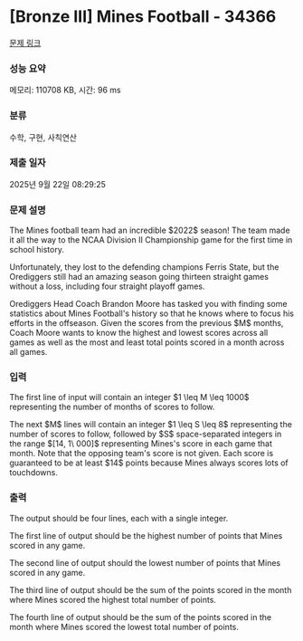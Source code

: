 # [Bronze III] Mines Football - 34366 

[문제 링크](https://www.acmicpc.net/problem/34366) 

### 성능 요약

메모리: 110708 KB, 시간: 96 ms

### 분류

수학, 구현, 사칙연산

### 제출 일자

2025년 9월 22일 08:29:25

### 문제 설명

<p>The Mines football team had an incredible $2022$ season! The team made it all the way to the NCAA Division II Championship game for the first time in school history.</p>

<p>Unfortunately, they lost to the defending champions Ferris State, but the Orediggers still had an amazing season going thirteen straight games without a loss, including four straight playoff games.</p>

<p>Orediggers Head Coach Brandon Moore has tasked you with finding some statistics about Mines Football's history so that he knows where to focus his efforts in the offseason. Given the scores from the previous $M$ months, Coach Moore wants to know the highest and lowest scores across all games as well as the most and least total points scored in a month across all games.</p>

### 입력 

 <p>The first line of input will contain an integer $1 \leq M \leq 1000$ representing the number of months of scores to follow.</p>

<p>The next $M$ lines will contain an integer $1 \leq S \leq 8$ representing the number of scores to follow, followed by $S$ space-separated integers in the range $[14, 1\ 000]$ representing Mines's score in each game that month. Note that the opposing team's score is not given. Each score is guaranteed to be at least $14$ points because Mines always scores lots of touchdowns.</p>

### 출력 

 <p>The output should be four lines, each with a single integer.</p>

<p>The first line of output should be the highest number of points that Mines scored in any game.</p>

<p>The second line of output should the lowest number of points that Mines scored in any game.</p>

<p>The third line of output should be the sum of the points scored in the month where Mines scored the highest total number of points.</p>

<p>The fourth line of output should be the sum of the points scored in the month where Mines scored the lowest total number of points.</p>

